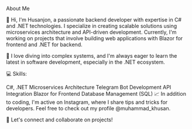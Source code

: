 
About Me

👋 Hi, I'm Husanjon, a passionate backend developer with expertise in C# and .NET technologies. I specialize in creating scalable solutions using microservices architecture and API-driven development. Currently, I'm working on projects that involve building web applications with Blazor for frontend and .NET for backend.

🚀 I love diving into complex systems, and I'm always eager to learn the latest in software development, especially in the .NET ecosystem.

💻 Skills:

C#, .NET
Microservices Architecture
Telegram Bot Development
API Integration
Blazor for Frontend
Database Management (SQL)
📈 In addition to coding, I'm active on Instagram, where I share tips and tricks for developers. Feel free to check out my profile @muhammad_khusan.

💬 Let's connect and collaborate on projects!
